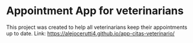 # Appointment App for veterinarians

This project was created to help all veterinarians keep their appointments up to date.
Link: https://alejocerutti4.github.io/app-citas-veterinario/
